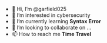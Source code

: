 - 👋 Hi, I’m @garfield025
- 👀 I’m interested in cybersecurity
- 🌱 I’m currently learning **Syntax Error**
- 💞️ I’m looking to collaborate on ...
- 📫 How to reach me **Time Travel**

<!---
garfield025/garfield025 is a ✨ special ✨ repository because its `README.md` (this file) appears on your GitHub profile.
You can click the Preview link to take a look at your changes.
--->
